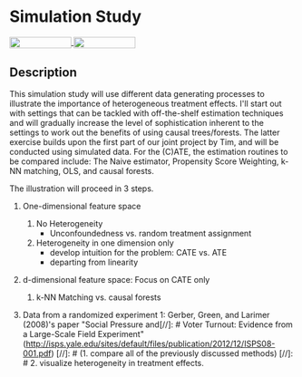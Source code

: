 # Simulation Study 
<a href="https://nbviewer.jupyter.org/github/HumanCapitalAnalysis/student-project-timmens/blob/master/Simulation_Study/simulation_study.ipynb" 
    target="_parent">
    <img align="center" 
   src="https://raw.githubusercontent.com/jupyter/design/master/logos/Badges/nbviewer_badge.png" 
       width="109" height="20">
</a> 
<a href="https://mybinder.org/v2/gh/HumanCapitalAnalysis/student-project-timmens/master?filepath=Simulation_Study%2Fsimulation_study.ipynb" 
     target="_parent">
     <img align="center" 
        src="https://mybinder.org/badge_logo.svg" 
        width="109" height="20">
</a> 



## Description
This simulation study will use different data generating processes to illustrate the importance of heterogeneous treatment effects. I'll start out with settings that can be tackled with off-the-shelf estimation techniques and will gradually increase the level of sophistication inherent to the settings to work out the benefits of using causal trees/forests. The latter exercise builds upon the first part of our joint project by Tim, and will be conducted using simulated data. For the (C)ATE, the estimation routines to be compared include:  The Naive estimator, Propensity Score Weighting, k-NN matching, OLS, and causal forests.

The illustration will proceed in 3 steps.


1. One-dimensional feature space
   1. No Heterogeneity
      * Unconfoundedness vs. random treatment assignment
   2. Heterogeneity in one dimension only
      * develop intuition for the problem: CATE vs. ATE
      * departing from linearity 

2. d-dimensional feature space: Focus on CATE only
   1.  k-NN Matching vs. causal forests

 3. Data from a randomized experiment <a name="myfootnote1">1</a>: Gerber, Green, and Larimer (2008)'s paper "Social Pressure and[//]: #  Voter Turnout: Evidence from a Large-Scale Field Experiment" (http://isps.yale.edu/sites/default/files/publication/2012/12/ISPS08-001.pdf)
  [//]: # (1. compare all of the previously discussed methods)
 [//]: #  2. visualize heterogeneity in treatment effects.




